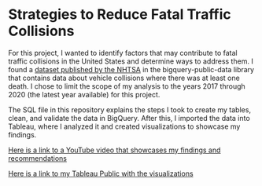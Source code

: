 # Strategies to Reduce Fatal Traffic Collisions

For this project, I wanted to identify factors that may contribute to fatal traffic collisions in the United States 
and determine ways to address them. I found a [dataset published by the NHTSA](https://console.cloud.google.com/marketplace/product/nhtsa-data/nhtsa-traffic-fatalities) in the bigquery-public-data library that contains data about vehicle collisions where there was at least one death. I chose to limit the scope of my analysis 
to the years 2017 through 2020 (the latest year available) for this project. 

The SQL file in this repository explains the steps I took to create my tables, clean, and validate the data in BigQuery. 
After this, I imported the data into Tableau, where I analyzed it and created visualizations to showcase my findings. 

[Here is a link to a YouTube video that showcases my findings and recommendations](https://youtu.be/ArajXorxDR0)

[Here is a link to my Tableau Public with the visualizations](https://public.tableau.com/app/profile/paul.blinn)
